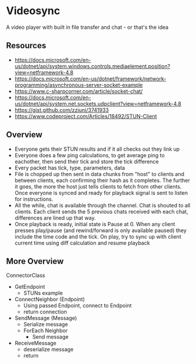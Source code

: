 # Videosync
A video player with built in file transfer and chat - or that's the idea

## Resources

- https://docs.microsoft.com/en-us/dotnet/api/system.windows.controls.mediaelement.position?view=netframework-4.8
- https://docs.microsoft.com/en-us/dotnet/framework/network-programming/asynchronous-server-socket-example
- https://www.c-sharpcorner.com/article/socket-chat/
- https://docs.microsoft.com/en-us/dotnet/api/system.net.sockets.udpclient?view=netframework-4.8
- https://gist.github.com/zziuni/3741933
- https://www.codeproject.com/Articles/18492/STUN-Client

## Overview

- Everyone gets their STUN results and if it all checks out they link up
- Everyone does a few ping calculations, to get average ping to eachother, then send their tick and store the tick difference
- Every packet has tick, type, parameters, data
- File is chopped up then sent in data chunks from "host" to clients and between clients, each confirming their hash as it completes. The further it goes, the more the host just tells clients to fetch from other clients. Once everyone is synced and ready for playback signal is sent to listen for instructions.
- All the while, chat is available through the channel. Chat is shouted to all clients. Each client sends the 5 previous chats received with each chat, differences are lined up that way.
- Once playback is ready, initial state is Pause at 0. When any client presses play/pause (and rewind/forward is only available paused) they include the time code and the tick. On play, try to sync up with client current time using diff calculation and resume playback

## More Overview

ConnectorClass

- GetEndpoint
  - STUNs example
- ConnectNeighbor (Endpoint)
  - Using passed Endpoint, connect to Endpoint
  - return connection
- SendMessage (Message)
  - Serialize message
  - ForEach Neighbor
    - Send message			
- ReceiveMessage
  - deserialize message
  - return
		
